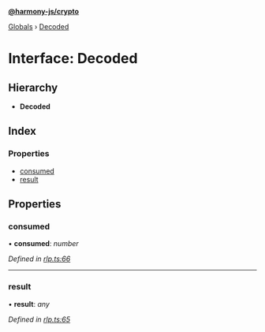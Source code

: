 **[@harmony-js/crypto](../README.md)**

[Globals](../README.md) › [Decoded](decoded.md)

# Interface: Decoded

## Hierarchy

* **Decoded**

## Index

### Properties

* [consumed](decoded.md#consumed)
* [result](decoded.md#result)

## Properties

###  consumed

• **consumed**: *number*

*Defined in [rlp.ts:66](https://github.com/FireStack-Lab/Harmony-sdk-core/blob/517232c/packages/harmony-crypto/src/rlp.ts#L66)*

___

###  result

• **result**: *any*

*Defined in [rlp.ts:65](https://github.com/FireStack-Lab/Harmony-sdk-core/blob/517232c/packages/harmony-crypto/src/rlp.ts#L65)*